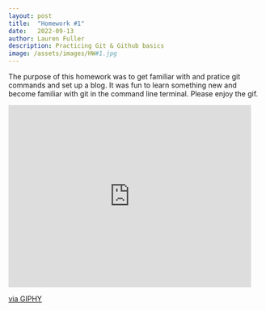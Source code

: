 ```yaml
---
layout: post
title:  "Homework #1"
date:   2022-09-13
author: Lauren Fuller
description: Practicing Git & Github basics
image: /assets/images/HW#1.jpg
---
```


The purpose of this homework was to get familiar with and pratice git commands and set up a blog. It was fun to learn something new and become familiar with git in the command line terminal. Please enjoy the gif. 

<iframe src="https://giphy.com/embed/NytMLKyiaIh6VH9SPm" width="480" height="360" frameBorder="0" class="giphy-embed" allowFullScreen></iframe><p><a href="https://giphy.com/gifs/GitHub-ok-thumbs-up-thumb-NytMLKyiaIh6VH9SPm">via GIPHY</a></p>